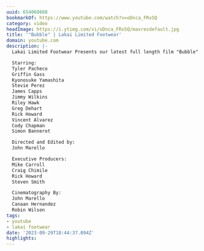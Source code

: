 ```yaml
---
uuid: 654068608
bookmarkOf: https://www.youtube.com/watch?v=oDnca_FRxSQ
category: video
headImage: https://i.ytimg.com/vi/oDnca_FRxSQ/maxresdefault.jpg
title: '"Bubble" | Lakai Limited Footwear'
domain: youtube.com
description: |-
  Lakai Limited Footwear Presents our latest full length film "Bubble"

  Starring:
  Tyler Pacheco
  Griffin Gass
  Kyonosuke Yamashita
  Stevie Perez
  James Capps
  Jimmy Wilkins
  Riley Hawk
  Greg Dehart
  Rick Howard
  Vincent Alvarez
  Cody Chapman
  Simon Bannerot

  Directed and Edited by:
  John Marello

  Executive Producers:
  Mike Carroll
  Craig Chimile
  Rick Howard
  Steven Smith

  Cinematography By:
  John Marello
  Canaan Hernandez
  Robin Wilson
tags:
- youtube
- lakai footwear
date: '2023-09-29T18:44:37.094Z'
highlights: 
---
```



